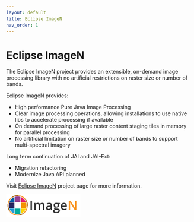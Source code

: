 ```yaml
---
layout: default
title: Eclipse ImageN
nav_order: 1
---
```

# Eclipse ImageN

The Eclipse ImageN project provides an extensible, on-demand image processing library with no artificial restrictions on raster size or number of bands.

Eclipse ImageN provides:

* High performance Pure Java Image Processing
* Clear image processing operations, allowing installations to use native libs to accelerate processing if available
* On demand processing of large raster content staging tiles in memory for parallel processing
* No artificial limitation on raster size or number of bands to support multi-spectral imagery

Long term continuation of JAI and JAI-Ext:

* Migration refactoring
* Modernize Java API planned

Visit [Eclipse ImageN](https://projects.eclipse.org/projects/technology.imagen) project
page for more information.

<img src="assets/img/imagen-logo.svg" alt="ImageN Logo" width="200"/>